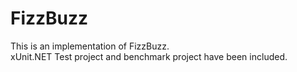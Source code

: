 # FizzBuzz
This is an implementation of  FizzBuzz.  
xUnit.NET Test project and benchmark project have been included.